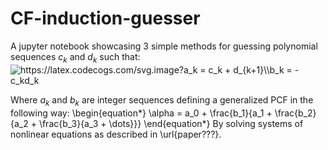 # CF-induction-guesser
A jupyter notebook showcasing 3 simple methods for guessing polynomial sequences 
$c_k$ and $d_k$ such that:
<img src="https://latex.codecogs.com/svg.image?a_k&space;=&space;c_k&space;&plus;&space;d_{k&plus;1}\\b_k&space;=&space;-c_kd_k" title="https://latex.codecogs.com/svg.image?a_k = c_k + d_{k+1}\\b_k = -c_kd_k" />
<!-- \begin{align*}
    a_k &= c_k + d_{k+1} \\
    b_k &= -c_k d_k
\end{align*} -->
Where $a_k$ and $b_k$ are integer sequences defining a generalized PCF in the 
following way:
\begin{equation*}
    \alpha = a_0 + \frac{b_1}{a_1 + \frac{b_2}{a_2 + \frac{b_3}{a_3 + \dots}}}
\end{equation*}
By solving systems of nonlinear equations as described in \url{paper???}.




